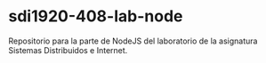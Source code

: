 # sdi1920-408-lab-node
Repositorio para la parte de NodeJS del laboratorio de la asignatura Sistemas Distribuidos e Internet. 

